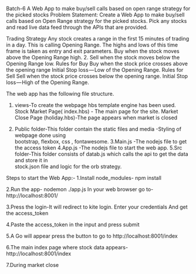 

Batch-6
A Web App to make buy/sell calls based on open range strategy for the picked stocks
Problem Statement:
Create a Web App to make buy/sell calls based on Open Range strategy for the picked stocks. Pick any stocks and read live data feed through the APIs that are provided.
 
Trading Strategy
Any stock creates a range in the first 15 minutes of trading in a day. This is calling Opening Range. The highs and lows of this time frame is taken as entry and exit parameters.
Buy when the stock moves above the Opening Range high. 2. Sell when the stock moves below the Opening Range low.
Rules for Buy
Buy when the stock price crosses above the opening range
Initial Stop loss — Low of the Opening Range.
Rules for Sell
Sell when the stock price crosses below the opening range.
Initial Stop loss — High of the Opening Range.
 
 
 
 
 
 
The web app has the following file structure.
1. views-To create the webpage hbs template engine has been used.
Stock Market Page( index.hbs) - The main page for the site. 
Market Close Page (holiday.hbs)-The page appears when market is closed
 
2. Public folder-This folder contain the static files and media -Styling of webpage done using   
                            bootstrap, flexbox, css , fontawesome.
3.Main.js -The nodejs file to get the access token
4.App.js -The nodejs file to start the web app.
5.Src folder-This folder consists of datab.js which calls the api to get the data and store it in  
                     stock.json file and logic for the orb strategy. 
 
Steps to start the Web App:-
1.Install node_modules- npm install

2.Run the app- nodemon ./app.js
In your web browser go to- http://localhost:8001/










3.Press the login-It will redirect to kite login. Enter your credentials
And get the access_token








4.Paste the access_token in the input and press submit













5.A Go will appear press the button to go to http://localhost:8001/index

   

6.The main index page where stock data appears-http://localhost:8001/index


7.During market close

